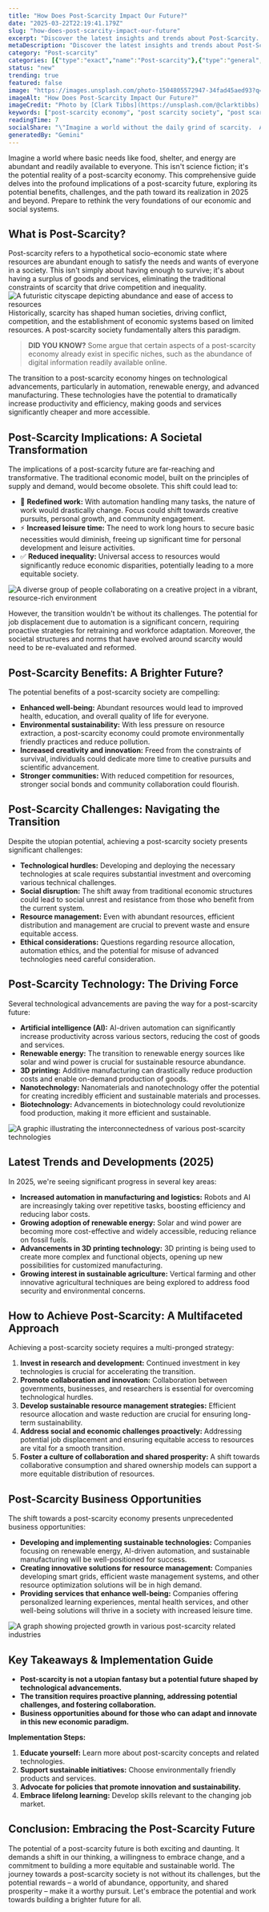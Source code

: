```yaml
---
title: "How Does Post-Scarcity Impact Our Future?"
date: "2025-03-22T22:19:41.179Z"
slug: "how-does-post-scarcity-impact-our-future"
excerpt: "Discover the latest insights and trends about Post-Scarcity. This comprehensive guide covers everything you need to know about Post-Scarcity in 2025."
metaDescription: "Discover the latest insights and trends about Post-Scarcity. This comprehensive guide covers everything you need to know about Post-Scarcity in 2025."
category: "Post-scarcity"
categories: [{"type":"exact","name":"Post-scarcity"},{"type":"general","name":"Economics"},{"type":"medium","name":"Resource Management"},{"type":"specific","name":"Automation"},{"type":"niche","name":"3D Printing"}]
status: "new"
trending: true
featured: false
image: "https://images.unsplash.com/photo-1504805572947-34fad45aed93?q=85&w=1200&fit=max&fm=webp&auto=compress"
imageAlt: "How Does Post-Scarcity Impact Our Future?"
imageCredit: "Photo by [Clark Tibbs](https://unsplash.com/@clarktibbs) on Unsplash"
keywords: ["post-scarcity economy", "post scarcity society", "post scarcity future", "what is post scarcity", "post scarcity implications", "post scarcity benefits", "post scarcity challenges", "post scarcity technology", "how to achieve post scarcity", "post scarcity business opportunities"]
readingTime: 7
socialShare: "\"Imagine a world without the daily grind of scarcity.  A post-scarcity future isn't just about abundance; it's about redefining what it means to be human.\""
generatedBy: "Gemini"
---
```




Imagine a world where basic needs like food, shelter, and energy are abundant and readily available to everyone.  This isn't science fiction; it's the potential reality of a post-scarcity economy.  This comprehensive guide delves into the profound implications of a post-scarcity future, exploring its potential benefits, challenges, and the path toward its realization in 2025 and beyond.  Prepare to rethink the very foundations of our economic and social systems.

## What is Post-Scarcity?

Post-scarcity refers to a hypothetical socio-economic state where resources are abundant enough to satisfy the needs and wants of everyone in a society.  This isn't simply about having enough to survive; it's about having a surplus of goods and services, eliminating the traditional constraints of scarcity that drive competition and inequality.  ![A futuristic cityscape depicting abundance and ease of access to resources](https://images.unsplash.com/photo-1455849318743-b2233052fcff?q=85&w=1200&fit=max&fm=webp&auto=compress)  Historically, scarcity has shaped human societies, driving conflict, competition, and the establishment of economic systems based on limited resources.  A post-scarcity society fundamentally alters this paradigm.

> **DID YOU KNOW?** Some argue that certain aspects of a post-scarcity economy already exist in specific niches, such as the abundance of digital information readily available online.

The transition to a post-scarcity economy hinges on technological advancements, particularly in automation, renewable energy, and advanced manufacturing.  These technologies have the potential to dramatically increase productivity and efficiency, making goods and services significantly cheaper and more accessible.

## Post-Scarcity Implications: A Societal Transformation

The implications of a post-scarcity future are far-reaching and transformative.  The traditional economic model, built on the principles of supply and demand, would become obsolete.  This shift could lead to:

* 🔑 **Redefined work:**  With automation handling many tasks, the nature of work would drastically change.  Focus could shift towards creative pursuits, personal growth, and community engagement.
* ⚡ **Increased leisure time:**  The need to work long hours to secure basic necessities would diminish, freeing up significant time for personal development and leisure activities.
* ✅ **Reduced inequality:**  Universal access to resources would significantly reduce economic disparities, potentially leading to a more equitable society.

![A diverse group of people collaborating on a creative project in a vibrant, resource-rich environment](https://images.unsplash.com/photo-1496449903678-68ddcb189a24?q=85&w=1200&fit=max&fm=webp&auto=compress)

However, the transition wouldn't be without its challenges.  The potential for job displacement due to automation is a significant concern, requiring proactive strategies for retraining and workforce adaptation.  Moreover, the societal structures and norms that have evolved around scarcity would need to be re-evaluated and reformed.

## Post-Scarcity Benefits: A Brighter Future?

The potential benefits of a post-scarcity society are compelling:

* **Enhanced well-being:**  Abundant resources would lead to improved health, education, and overall quality of life for everyone.
* **Environmental sustainability:**  With less pressure on resource extraction, a post-scarcity economy could promote environmentally friendly practices and reduce pollution.
* **Increased creativity and innovation:**  Freed from the constraints of survival, individuals could dedicate more time to creative pursuits and scientific advancement.
* **Stronger communities:**  With reduced competition for resources, stronger social bonds and community collaboration could flourish.

## Post-Scarcity Challenges: Navigating the Transition

Despite the utopian potential, achieving a post-scarcity society presents significant challenges:

* **Technological hurdles:**  Developing and deploying the necessary technologies at scale requires substantial investment and overcoming various technical challenges.
* **Social disruption:**  The shift away from traditional economic structures could lead to social unrest and resistance from those who benefit from the current system.
* **Resource management:**  Even with abundant resources, efficient distribution and management are crucial to prevent waste and ensure equitable access.
* **Ethical considerations:**  Questions regarding resource allocation, automation ethics, and the potential for misuse of advanced technologies need careful consideration.

## Post-Scarcity Technology: The Driving Force

Several technological advancements are paving the way for a post-scarcity future:

* **Artificial intelligence (AI):**  AI-driven automation can significantly increase productivity across various sectors, reducing the cost of goods and services.
* **Renewable energy:**  The transition to renewable energy sources like solar and wind power is crucial for sustainable resource abundance.
* **3D printing:**  Additive manufacturing can drastically reduce production costs and enable on-demand production of goods.
* **Nanotechnology:**  Nanomaterials and nanotechnology offer the potential for creating incredibly efficient and sustainable materials and processes.
* **Biotechnology:**  Advancements in biotechnology could revolutionize food production, making it more efficient and sustainable.

![A graphic illustrating the interconnectedness of various post-scarcity technologies](https://images.unsplash.com/photo-1485115905815-74a5c9fda2f5?q=85&w=1200&fit=max&fm=webp&auto=compress)

## Latest Trends and Developments (2025)

In 2025, we're seeing significant progress in several key areas:

* **Increased automation in manufacturing and logistics:**  Robots and AI are increasingly taking over repetitive tasks, boosting efficiency and reducing labor costs.
* **Growing adoption of renewable energy:**  Solar and wind power are becoming more cost-effective and widely accessible, reducing reliance on fossil fuels.
* **Advancements in 3D printing technology:**  3D printing is being used to create more complex and functional objects, opening up new possibilities for customized manufacturing.
* **Growing interest in sustainable agriculture:**  Vertical farming and other innovative agricultural techniques are being explored to address food security and environmental concerns.

## How to Achieve Post-Scarcity: A Multifaceted Approach

Achieving a post-scarcity society requires a multi-pronged strategy:

1. **Invest in research and development:**  Continued investment in key technologies is crucial for accelerating the transition.
2. **Promote collaboration and innovation:**  Collaboration between governments, businesses, and researchers is essential for overcoming technological hurdles.
3. **Develop sustainable resource management strategies:**  Efficient resource allocation and waste reduction are crucial for ensuring long-term sustainability.
4. **Address social and economic challenges proactively:**  Addressing potential job displacement and ensuring equitable access to resources are vital for a smooth transition.
5. **Foster a culture of collaboration and shared prosperity:**  A shift towards collaborative consumption and shared ownership models can support a more equitable distribution of resources.

## Post-Scarcity Business Opportunities

The shift towards a post-scarcity economy presents unprecedented business opportunities:

* **Developing and implementing sustainable technologies:**  Companies focusing on renewable energy, AI-driven automation, and sustainable manufacturing will be well-positioned for success.
* **Creating innovative solutions for resource management:**  Companies developing smart grids, efficient waste management systems, and other resource optimization solutions will be in high demand.
* **Providing services that enhance well-being:**  Companies offering personalized learning experiences, mental health services, and other well-being solutions will thrive in a society with increased leisure time.

![A graph showing projected growth in various post-scarcity related industries](https://images.unsplash.com/photo-1434030216411-0b793f4b4173?q=85&w=1200&fit=max&fm=webp&auto=compress)

## Key Takeaways & Implementation Guide

* **Post-scarcity is not a utopian fantasy but a potential future shaped by technological advancements.**
* **The transition requires proactive planning, addressing potential challenges, and fostering collaboration.**
* **Business opportunities abound for those who can adapt and innovate in this new economic paradigm.**

**Implementation Steps:**

1. **Educate yourself:**  Learn more about post-scarcity concepts and related technologies.
2. **Support sustainable initiatives:**  Choose environmentally friendly products and services.
3. **Advocate for policies that promote innovation and sustainability.**
4. **Embrace lifelong learning:**  Develop skills relevant to the changing job market.

## Conclusion: Embracing the Post-Scarcity Future

The potential of a post-scarcity future is both exciting and daunting.  It demands a shift in our thinking, a willingness to embrace change, and a commitment to building a more equitable and sustainable world.  The journey towards a post-scarcity society is not without its challenges, but the potential rewards – a world of abundance, opportunity, and shared prosperity – make it a worthy pursuit.  Let's embrace the potential and work towards building a brighter future for all.


